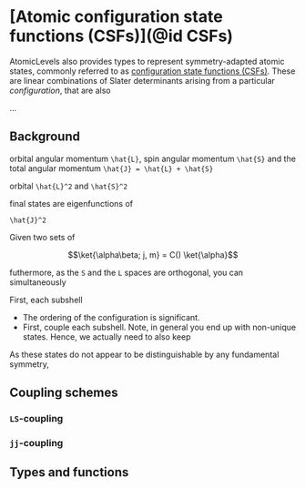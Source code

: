 # [Atomic configuration state functions (CSFs)](@id CSFs)

AtomicLevels also provides types to represent symmetry-adapted atomic states, commonly referred to as [configuration state functions (CSFs)](https://en.wikipedia.org/wiki/Configuration_state_function). These are linear combinations of Slater determinants arising from a particular _configuration_, that are also

...

## Background

orbital angular momentum ``\hat{L}``, spin angular momentum ``\hat{S}`` and the total angular momentum ``\hat{J} = \hat{L} + \hat{S}``

orbital ``\hat{L}^2`` and ``\hat{S}^2``

final states are eigenfunctions of

``\hat{J}^2``

Given two sets of

```math
\ket{\alpha\beta; j, m} = C() \ket{\alpha}
```

futhermore, as the `S` and the `L` spaces are orthogonal,
you can simultaneously

First, each subshell

* The ordering of the configuration is significant.
* First, couple each subshell. Note, in general you end up with non-unique states. Hence, we actually need to also keep

As these states do not appear to be distinguishable by any fundamental symmetry,


## Coupling schemes

### ``LS``-coupling

### ``jj``-coupling

## Types and functions
